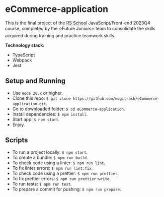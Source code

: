 # eCommerce-application

This is the final project of the [RS School](https://rs.school/) JavaScript/Front-end 2023Q4 course, completed by the ⭐Future Juniors⭐ team to consolidate the skills acquired during training and practice teamwork skills.

**Technology stack:**

- TypeScript
- Webpack
- Jest

## Setup and Running

- Use `node 20.x` or higher.
- Clone this repo: `$ git clone https://github.com/mogitrash/eCommerce-application.git`.
- Go to downloaded folder: `$ cd eCommerce-application`.
- Install dependencies: `$ npm install`.
- Start app: `$ npm start`.
- Enjoy.

## Scripts

- To run a project locally: `$ npm start`.
- To create a bundle: `$ npm run build`.
- To check code using a linter: `$ npm run lint`.
- To fix linter errors: `$ npm run lint:fix`.
- To check code using a prettier: `$ npm run prettier`.
- To fix prettier errors: `$ npm run prettier:write`.
- To run tests: `$ npm run test`.
- To prepare a commit for pushing: `$ npm run prepare`.
